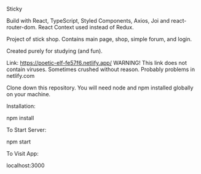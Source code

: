 Sticky

Build with React, TypeScript, Styled Components, Axios, Joi and react-router-dom.
React Context used instead of Redux.

Project of stick shop. Contains main page, shop, simple forum, and login.

Created purely for studying (and fun). 

Link:
https://poetic-elf-fe57f6.netlify.app/
WARNING! This link does not contain viruses. Sometimes crushed without reason.
Probably problems in netlify.com

Clone down this repository. You will need node and npm installed globally on your machine.

Installation:

npm install

To Start Server:

npm start

To Visit App:

localhost:3000